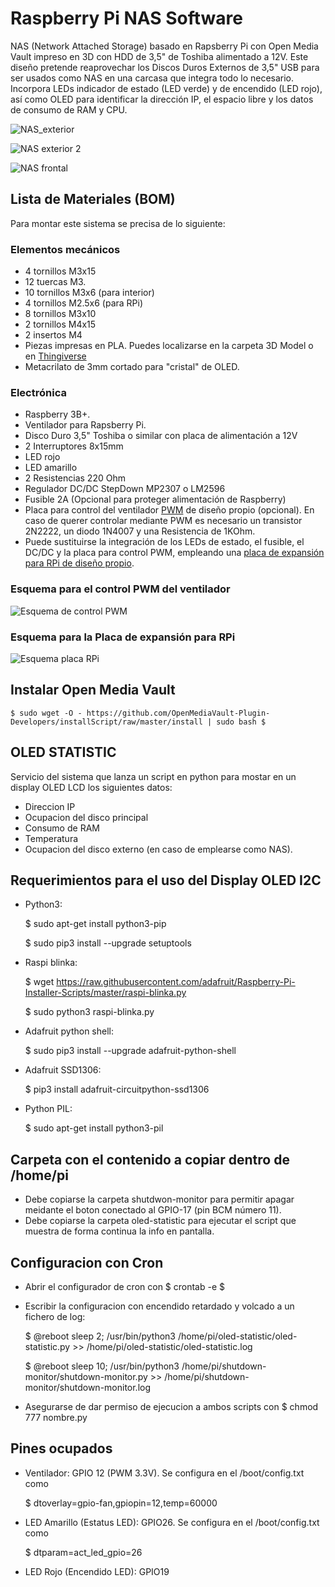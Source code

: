 # Raspberry Pi NAS Software

NAS (Network Attached Storage) basado en Rapsberry Pi con Open Media Vault impreso en 3D con HDD de 3,5" de Toshiba alimentado a 12V.
Este diseño pretende reaprovechar los Discos Duros Externos de 3,5" USB para ser usados como NAS en una carcasa que integra todo lo necesario.
Incorpora LEDs indicador de estado (LED verde) y de encendido (LED rojo), así como OLED para identificar la dirección IP, el espacio libre y los datos de consumo de RAM y CPU.

![NAS_exterior](/Photos/NAS_exterior.jpg)

![NAS exterior 2](/Photos/NAS_exterior_1.jpg)

![NAS frontal](/Photos/NAS_frente.jpg)

## Lista de Materiales (BOM)

Para montar este sistema se precisa de lo siguiente:

### Elementos mecánicos

- 4 tornillos M3x15
- 12 tuercas M3.
- 10 tornillos M3x6 (para interior)
- 4 tornillos M2.5x6 (para RPi)
- 8 tornillos M3x10
- 2 tornillos M4x15
- 2 insertos M4
- Piezas impresas en PLA. Puedes localizarse en la carpeta 3D Model o en [Thingiverse](https://www.thingiverse.com/thing:5462342)
- Metacrilato de 3mm cortado para "cristal" de OLED.

### Electrónica

- Raspberry 3B+.
- Ventilador para Rapsberry Pi.
- Disco Duro 3,5" Toshiba o similar con placa de alimentación a 12V
- 2 Interruptores 8x15mm
- LED rojo
- LED amarillo
- 2 Resistencias 220 Ohm
- Regulador DC/DC StepDown MP2307 o LM2596
- Fusible 2A (Opcional para proteger alimentación de Raspberry)
- Placa para control del ventilador [PWM](https://github.com/AugustoS97/RPi-accessories/tree/main/PWM-TRANSISTOR-PCB) de diseño propio (opcional). En caso de querer controlar mediante PWM es necesario un transistor 2N2222, un diodo 1N4007 y una Resistencia de 1KOhm.
- Puede sustituirse la integración de los LEDs de estado, el fusible, el DC/DC y la placa para control PWM, empleando una [placa de expansión para RPi de diseño propio](https://github.com/AugustoS97/RPi-accessories/tree/main/LED-RPi-PCB).

### Esquema para el control PWM del ventilador

![Esquema de control PWM](/Photos/Esquema%20PWM%20control.png)

### Esquema para la Placa de expansión para RPi

![Esquema placa RPi](/Photos/Esquema%20PCB%20main%20NAS.png)

## Instalar Open Media Vault

    $ sudo wget -O - https://github.com/OpenMediaVault-Plugin-Developers/installScript/raw/master/install | sudo bash $

## OLED STATISTIC

Servicio del sistema que lanza un script en python para mostar en un display OLED LCD los siguientes datos:

- Direccion IP
- Ocupacion del disco principal
- Consumo de RAM
- Temperatura
- Ocupacion del disco externo (en caso de emplearse como NAS).

## Requerimientos para el uso del Display OLED I2C

- Python3:
  
    $ sudo apt-get install python3-pip

	$ sudo pip3 install --upgrade setuptools

- Raspi blinka:
  
	$ wget https://raw.githubusercontent.com/adafruit/Raspberry-Pi-Installer-Scripts/master/raspi-blinka.py

	$ sudo python3 raspi-blinka.py

- Adafruit python shell:
  
	$ sudo pip3 install --upgrade adafruit-python-shell

- Adafruit SSD1306: 
  
	$ pip3 install adafruit-circuitpython-ssd1306

- Python PIL:
  
	$ sudo apt-get install python3-pil


## Carpeta con el contenido a copiar dentro de /home/pi

- Debe copiarse la carpeta shutdwon-monitor para permitir apagar meidante el boton conectado al GPIO-17 (pin BCM número 11).
- Debe copiarse la carpeta oled-statistic para ejecutar el script que muestra de forma continua la info en pantalla.

## Configuracion con Cron

- Abrir el configurador de cron con $ crontab -e $
- Escribir la configuracion con encendido retardado y volcado a un fichero de log: 


    $ @reboot sleep 2; /usr/bin/python3 /home/pi/oled-statistic/oled-statistic.py >> /home/pi/oled-statistic/oled-statistic.log

    $ @reboot sleep 10; /usr/bin/python3 /home/pi/shutdown-monitor/shutdown-monitor.py >> /home/pi/shutdown-monitor/shutdown-monitor.log
- Asegurarse de dar permiso de ejecucion a ambos scripts con 
    $ chmod 777 nombre.py

## Pines ocupados 

- Ventilador: GPIO 12 (PWM 3.3V). Se configura en el /boot/config.txt como 
  
    $ dtoverlay=gpio-fan,gpiopin=12,temp=60000
- LED Amarillo (Estatus LED): GPIO26. Se configura en el /boot/config.txt como 
  
    $ dtparam=act_led_gpio=26
- LED Rojo (Encendido LED): GPIO19
